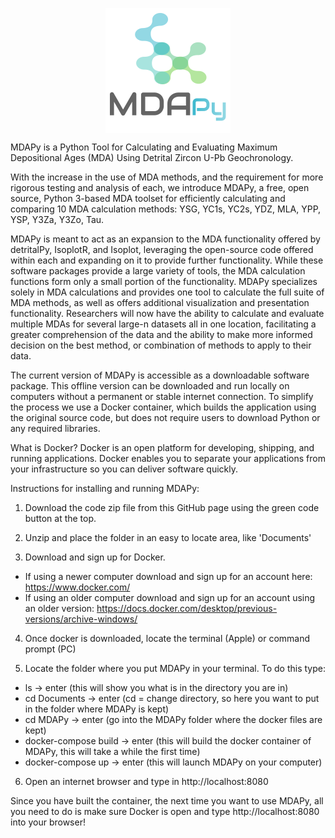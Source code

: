 <!-- ![MDAPy Logo](assets/img/logo.png) -->
<p align="center" width="100%">
  <img align="center" src="src/MDAPy/Logo/logo4.png">   
</p>

MDAPy is a Python Tool for Calculating and Evaluating Maximum Depositional Ages (MDA) Using Detrital Zircon U-Pb Geochronology. 

With the increase in the use of MDA methods, and the requirement for more rigorous testing and analysis of each, we introduce MDAPy, a free, open source, Python 3-based MDA toolset for efficiently calculating and comparing 10 MDA calculation methods: YSG, YC1s, YC2s, YDZ, MLA, YPP, YSP, Y3Za, Y3Zo, Tau. 

MDAPy is meant to act as an expansion to the MDA functionality offered by detritalPy, IsoplotR, and Isoplot, leveraging the open-source code offered within each and expanding on it to provide further functionality. While these software packages provide a large variety of tools, the MDA calculation functions form only a small portion of the functionality. MDAPy specializes solely in MDA calculations and provides one tool to calculate the full suite of MDA methods, as well as offers additional visualization and presentation functionality. Researchers will now have the ability to calculate and evaluate multiple MDAs for several large-n datasets all in one location, facilitating a greater comprehension of the data and the ability to make more informed decision on the best method, or combination of methods to apply to their data. 

The current version of MDAPy is accessible as a downloadable software package. This offline version can be downloaded and run locally on computers without a permanent or stable internet connection. To simplify the process we use a Docker container, which builds the application using the original source code, but does not require users to download Python or any required libraries. 

What is Docker? Docker is an open platform for developing, shipping, and running applications. Docker enables you to separate your applications from your infrastructure so you can deliver software quickly. 

Instructions for installing and running MDAPy:

1. Download the code zip file from this GitHub page using the green code button at the top. 

2. Unzip and place the folder in an easy to locate area, like 'Documents' 

3. Download and sign up for Docker. 
- If using a newer computer download and sign up for an account here: https://www.docker.com/
- If using an older computer download and sign up for an account using an older version: https://docs.docker.com/desktop/previous-versions/archive-windows/

4. Once docker is downloaded, locate the terminal (Apple) or command prompt (PC)

5. Locate the folder where you put MDAPy in your terminal. To do this type: 

- ls -> enter (this will show you what is in the directory you are in)
- cd Documents -> enter (cd = change directory, so here you want to put in the folder where MDAPy is kept) 
- cd MDAPy -> enter (go into the MDAPy folder where the docker files are kept)
- docker-compose build -> enter (this will build the docker container of MDAPy, this will take a while the first time)
- docker-compose up -> enter (this will launch MDAPy on your computer)

6. Open an internet browser and type in http://localhost:8080

Since you have built the container, the next time you want to use MDAPy, all you need to do is make sure Docker is open and type http://localhost:8080 into your browser!

